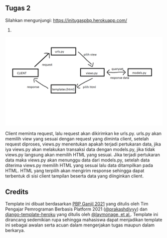 

## Tugas 2

Silahkan mengunjungi: https://initugaspbp.herokuapp.com/

1. 
![alt text](https://github.com/jasonirvine76/django-pbp-tugas/blob/main/images/workflows.png)

Client meminta request, lalu request akan dikirimkan ke urls.py. urls.py akan memilih view yang sesuai dengan request yang diminta client, setelah request diproses, views.py menentukan apakah terjadi pertukaran data, jika iya views.py akan melakukan transaksi data dengan models.py, jika tidak views.py langsung akan memilih HTML yang sesuai. Jika terjadi pertukaran data maka views.py akan menunggu data dari models.py, setelah data diterima views.py memilih HTML yang sesuai lalu data ditampilkan pada HTML. HTML yang terpilih akan mengirim response sehingga dapat terbentuk di sisi client tampilan beserta data yang diinginkan client.



## Credits

Template ini dibuat berdasarkan [PBP Ganjil 2021](https://gitlab.com/PBP-2021/pbp-lab) yang ditulis oleh Tim Pengajar Pemrograman Berbasis Platform 2021 ([@prakashdivyy](https://gitlab.com/prakashdivyy)) dan [django-template-heroku](https://github.com/laymonage/django-template-heroku) yang ditulis oleh [@laymonage, et al.](https://github.com/laymonage). Template ini dirancang sedemikian rupa sehingga mahasiswa dapat menjadikan template ini sebagai awalan serta acuan dalam mengerjakan tugas maupun dalam berkarya.
